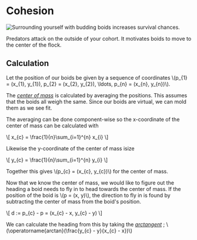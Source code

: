 # Cohesion
![Surrounding yourself with budding boids increases survival chances.](../image/cohesion.gif)

Predators attack on the outside of your cohort. It motivates boids to move to
the center of the flock. 

## Calculation
Let the position of our boids be given by a sequence of coordinates 
\\(p_{1} = (x_{1}, y_{1}), p_{2} = (x_{2}, y_{2}), \ldots, p_{n} = (x_{n}, y_{n})\\).

The [_center of mass_](https://en.wikipedia.org/wiki/Center_of_mass) is
calculated by averaging the positions. This assumes that the boids all weigh the
same. Since our boids are virtual, we can mold them as we see fit.

The averaging can be done component-wise so the x-coordinate of the center of
mass can be calculated with

\\[
x_{c} = \frac{1}{n}\sum_{i=1}^{n} x_{i}
\\]

Likewise the y-coordinate of the center of mass isize

\\[
y_{c} = \frac{1}{n}\sum_{i=1}^{n} y_{i}
\\]

Together this gives \\(p_{c} = (x_{c}, y_{c})\\) for the center of mass.

Now that we know the center of mass, we would like to figure out the heading a
boid needs to fly in to head towards the center of mass. If the position of the
boid is \\(p = (x, y)\\), the direction to fly in is found by subtracting the
center of mass from the boid's position.

\\[
d := p_{c} - p = (x_{c} - x, y_{c} - y)
\\]

We can calculate the heading from this by taking the 
[_arctangent_](https://en.wikipedia.org/wiki/Inverse_trigonometric_functions)
; \\(\operatorname{arctan}(\frac{y_{c} - y}{x_{c} - x})\\)
